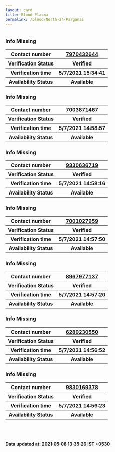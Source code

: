 ```yaml
---
layout: card
title: Blood Plasma
permalink: /blood/North-24-Parganas
---
```

<div class="row">
	<div class="column">
<div class="card_av">
<h3> Info Missing</h3>

<div class="info"><table>
<tr><th>Contact number </th><th><a href="tel:7970432644">7970432644</a></th></tr>
<tr><th>Verification  Status</th><th>Verified</th></tr>
<tr><th>Verification time</th><th>5/7/2021 15:34:41</th></tr>
<tr><th>Availability Status</th><th>Available</th></tr>
</table></div></div>
<div class="card_av">
<h3> Info Missing</h3>

<div class="info"><table>
<tr><th>Contact number </th><th><a href="tel:7003871467">7003871467</a></th></tr>
<tr><th>Verification  Status</th><th>Verified</th></tr>
<tr><th>Verification time</th><th>5/7/2021 14:58:57</th></tr>
<tr><th>Availability Status</th><th>Available</th></tr>
</table></div></div>
<div class="card_av">
<h3> Info Missing</h3>

<div class="info"><table>
<tr><th>Contact number </th><th><a href="tel:9330636719">9330636719</a></th></tr>
<tr><th>Verification  Status</th><th>Verified</th></tr>
<tr><th>Verification time</th><th>5/7/2021 14:58:16</th></tr>
<tr><th>Availability Status</th><th>Available</th></tr>
</table></div></div>
<div class="card_av">
<h3> Info Missing</h3>

<div class="info"><table>
<tr><th>Contact number </th><th><a href="tel:7001027959">7001027959</a></th></tr>
<tr><th>Verification  Status</th><th>Verified</th></tr>
<tr><th>Verification time</th><th>5/7/2021 14:57:50</th></tr>
<tr><th>Availability Status</th><th>Available</th></tr>
</table></div></div>
<div class="card_av">
<h3> Info Missing</h3>

<div class="info"><table>
<tr><th>Contact number </th><th><a href="tel:8967977137">8967977137</a></th></tr>
<tr><th>Verification  Status</th><th>Verified</th></tr>
<tr><th>Verification time</th><th>5/7/2021 14:57:20</th></tr>
<tr><th>Availability Status</th><th>Available</th></tr>
</table></div></div>
<div class="card_av">
<h3> Info Missing</h3>

<div class="info"><table>
<tr><th>Contact number </th><th><a href="tel:6289230550">6289230550</a></th></tr>
<tr><th>Verification  Status</th><th>Verified</th></tr>
<tr><th>Verification time</th><th>5/7/2021 14:56:52</th></tr>
<tr><th>Availability Status</th><th>Available</th></tr>
</table></div></div>
<div class="card_av">
<h3> Info Missing</h3>

<div class="info"><table>
<tr><th>Contact number </th><th><a href="tel:9830169378">9830169378</a></th></tr>
<tr><th>Verification  Status</th><th>Verified</th></tr>
<tr><th>Verification time</th><th>5/7/2021 14:56:23</th></tr>
<tr><th>Availability Status</th><th>Available</th></tr>
</table></div></div>
</div>
</div> <br><br>
<h4> Data updated at: 2021:05:08 13:35:26 IST +0530 </h4>